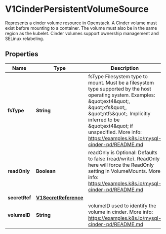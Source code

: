 

# V1CinderPersistentVolumeSource

Represents a cinder volume resource in Openstack. A Cinder volume must exist before mounting to a container. The volume must also be in the same region as the kubelet. Cinder volumes support ownership management and SELinux relabeling.
## Properties

Name | Type | Description | Notes
------------ | ------------- | ------------- | -------------
**fsType** | **String** | fsType Filesystem type to mount. Must be a filesystem type supported by the host operating system. Examples: \&quot;ext4\&quot;, \&quot;xfs\&quot;, \&quot;ntfs\&quot;. Implicitly inferred to be \&quot;ext4\&quot; if unspecified. More info: https://examples.k8s.io/mysql-cinder-pd/README.md |  [optional]
**readOnly** | **Boolean** | readOnly is Optional: Defaults to false (read/write). ReadOnly here will force the ReadOnly setting in VolumeMounts. More info: https://examples.k8s.io/mysql-cinder-pd/README.md |  [optional]
**secretRef** | [**V1SecretReference**](V1SecretReference.md) |  |  [optional]
**volumeID** | **String** | volumeID used to identify the volume in cinder. More info: https://examples.k8s.io/mysql-cinder-pd/README.md | 



